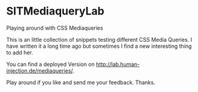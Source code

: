 # SITMediaqueryLab
Playing around with CSS Mediaqueries

This is an little collection of snippets testing different CSS Media Queries.
I have written it a long time ago but sometimes I find a new interesting thing
to add her.

You can find a deployed Version on http://lab.human-injection.de/mediaqueries/.

Play around if you like and send me your feedback. Thanks.
